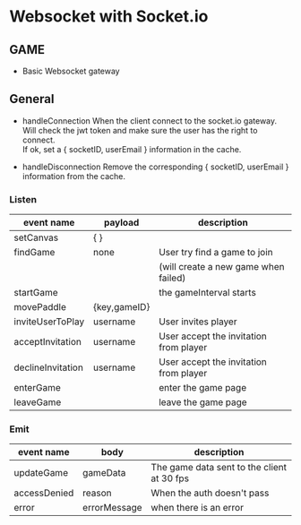 # Websocket with Socket.io

## GAME

- Basic Websocket gateway

## General

- handleConnection
  When the client connect to the socket.io gateway.  
  Will check the jwt token and make sure the user has the right to connect.  
  If ok, set a { socketID, userEmail } information in the cache.  

- handleDisconnection
  Remove the corresponding { socketID, userEmail } information from the cache.  

### Listen
| event name        | payload         | description                           |
| ---------------   | --------------- | -----------------------------------   |
| setCanvas         | { }             |                                       |
| findGame          | none            | User try find a game to join          |
|                   |                 |(will create a new game when failed)   |
| startGame         |                 | the gameInterval starts               |
| movePaddle        | {key,gameID}    |                                       |
| inviteUserToPlay  | username        | User invites player                   |
| acceptInvitation  | username        | User accept the invitation from player|
| declineInvitation | username        | User accept the invitation from player|
| enterGame         |                 | enter the game page                   |
| leaveGame         |                 | leave the game page                   |

### Emit
| event name 		| body           | description                                |
| ---------- 		| --------       | --------------------------                 |
| updateGame 		| gameData       | The game data sent to the client at 30 fps |
| accessDenied 	| reason	       | When the auth doesn't pass	                |
| error        	| errorMessage	 | when there is an error	  	                |

